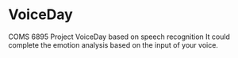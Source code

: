 # VoiceDay
COMS 6895 Project VoiceDay based on speech recognition
It could complete the emotion analysis based on the input of your voice.
